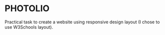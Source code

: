# PHOTOLIO
Practical task to create a website using responsive design layout (I chose to use W3Schools layout).
